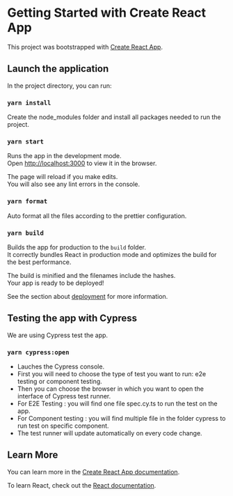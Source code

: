 # Getting Started with Create React App

This project was bootstrapped with [Create React App](https://github.com/facebook/create-react-app).

## Launch the application

In the project directory, you can run:

### `yarn install`

Create the node_modules folder and install all packages needed to run the project.

### `yarn start`

Runs the app in the development mode.\
Open [http://localhost:3000](http://localhost:3000) to view it in the browser.

The page will reload if you make edits.\
You will also see any lint errors in the console.

### `yarn format`

Auto format all the files according to the prettier configuration.

### `yarn build`

Builds the app for production to the `build` folder.\
It correctly bundles React in production mode and optimizes the build for the best performance.

The build is minified and the filenames include the hashes.\
Your app is ready to be deployed!

See the section about [deployment](https://facebook.github.io/create-react-app/docs/deployment) for more information.

## Testing the app with Cypress

We are using Cypress test the app.

### `yarn cypress:open`

- Lauches the Cypress console.
- First you will need to choose the type of test you want to run: e2e testing or component testing.
- Then you can choose the browser in which you want to open the interface of Cypress test runner.
- For E2E Testing : you will find one file spec.cy.ts to run the test on the app.
- For Component testing : you will find multiple file in the folder cypress to run test on specific component.
- The test runner will update automatically on every code change.

## Learn More

You can learn more in the [Create React App documentation](https://facebook.github.io/create-react-app/docs/getting-started).

To learn React, check out the [React documentation](https://reactjs.org/).
